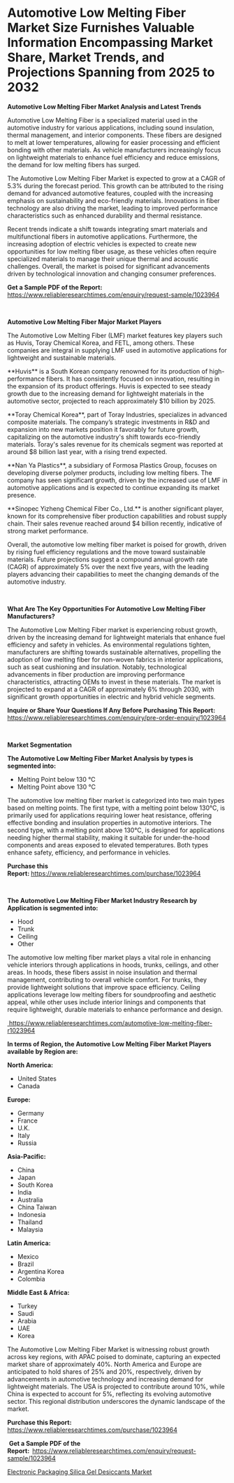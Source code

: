 <p><h1>Automotive Low Melting Fiber Market Size Furnishes Valuable Information Encompassing Market Share, Market Trends, and Projections Spanning from 2025 to 2032</h1></p><p><strong>Automotive Low Melting Fiber Market Analysis and Latest Trends</strong></p>
<p><p>Automotive Low Melting Fiber is a specialized material used in the automotive industry for various applications, including sound insulation, thermal management, and interior components. These fibers are designed to melt at lower temperatures, allowing for easier processing and efficient bonding with other materials. As vehicle manufacturers increasingly focus on lightweight materials to enhance fuel efficiency and reduce emissions, the demand for low melting fibers has surged.</p><p>The Automotive Low Melting Fiber Market is expected to grow at a CAGR of 5.3% during the forecast period. This growth can be attributed to the rising demand for advanced automotive features, coupled with the increasing emphasis on sustainability and eco-friendly materials. Innovations in fiber technology are also driving the market, leading to improved performance characteristics such as enhanced durability and thermal resistance.</p><p>Recent trends indicate a shift towards integrating smart materials and multifunctional fibers in automotive applications. Furthermore, the increasing adoption of electric vehicles is expected to create new opportunities for low melting fiber usage, as these vehicles often require specialized materials to manage their unique thermal and acoustic challenges. Overall, the market is poised for significant advancements driven by technological innovation and changing consumer preferences.</p></p>
<p><strong>Get a Sample PDF of the Report:&nbsp;</strong> <a href="https://www.reliableresearchtimes.com/enquiry/request-sample/1023964?utm_campaign=3317&utm_medium=2&utm_source=Github&utm_content=ia&utm_term=07032025&utm_id=automotive-low-melting-fiber">https://www.reliableresearchtimes.com/enquiry/request-sample/1023964</a></p>
<p>&nbsp;</p>
<p><strong>Automotive Low Melting Fiber Major Market Players</strong></p>
<p><p>The Automotive Low Melting Fiber (LMF) market features key players such as Huvis, Toray Chemical Korea, and FETL, among others. These companies are integral in supplying LMF used in automotive applications for lightweight and sustainable materials.</p><p>**Huvis** is a South Korean company renowned for its production of high-performance fibers. It has consistently focused on innovation, resulting in the expansion of its product offerings. Huvis is expected to see steady growth due to the increasing demand for lightweight materials in the automotive sector, projected to reach approximately $10 billion by 2025.</p><p>**Toray Chemical Korea**, part of Toray Industries, specializes in advanced composite materials. The company’s strategic investments in R&D and expansion into new markets position it favorably for future growth, capitalizing on the automotive industry's shift towards eco-friendly materials. Toray's sales revenue for its chemicals segment was reported at around $8 billion last year, with a rising trend expected.</p><p>**Nan Ya Plastics**, a subsidiary of Formosa Plastics Group, focuses on developing diverse polymer products, including low melting fibers. The company has seen significant growth, driven by the increased use of LMF in automotive applications and is expected to continue expanding its market presence.</p><p>**Sinopec Yizheng Chemical Fiber Co., Ltd.** is another significant player, known for its comprehensive fiber production capabilities and robust supply chain. Their sales revenue reached around $4 billion recently, indicative of strong market performance.</p><p>Overall, the automotive low melting fiber market is poised for growth, driven by rising fuel efficiency regulations and the move toward sustainable materials. Future projections suggest a compound annual growth rate (CAGR) of approximately 5% over the next five years, with the leading players advancing their capabilities to meet the changing demands of the automotive industry.</p></p>
<p>&nbsp;</p>
<p><strong>What Are The Key Opportunities For Automotive Low Melting Fiber Manufacturers?</strong></p>
<p><p>The Automotive Low Melting Fiber market is experiencing robust growth, driven by the increasing demand for lightweight materials that enhance fuel efficiency and safety in vehicles. As environmental regulations tighten, manufacturers are shifting towards sustainable alternatives, propelling the adoption of low melting fiber for non-woven fabrics in interior applications, such as seat cushioning and insulation. Notably, technological advancements in fiber production are improving performance characteristics, attracting OEMs to invest in these materials. The market is projected to expand at a CAGR of approximately 6% through 2030, with significant growth opportunities in electric and hybrid vehicle segments.</p></p>
<p><strong>Inquire or Share Your Questions If Any Before Purchasing This Report:</strong> <a href="https://www.reliableresearchtimes.com/enquiry/pre-order-enquiry/1023964?utm_campaign=3317&utm_medium=2&utm_source=Github&utm_content=ia&utm_term=07032025&utm_id=automotive-low-melting-fiber">https://www.reliableresearchtimes.com/enquiry/pre-order-enquiry/1023964</a></p>
<p>&nbsp;</p>
<p><strong>Market Segmentation</strong></p>
<p><strong>The Automotive Low Melting Fiber Market Analysis by types is segmented into:</strong></p>
<p><ul><li>Melting Point below 130 ℃</li><li>Melting Point above 130 ℃</li></ul></p>
<p><p>The automotive low melting fiber market is categorized into two main types based on melting points. The first type, with a melting point below 130°C, is primarily used for applications requiring lower heat resistance, offering effective bonding and insulation properties in automotive interiors. The second type, with a melting point above 130°C, is designed for applications needing higher thermal stability, making it suitable for under-the-hood components and areas exposed to elevated temperatures. Both types enhance safety, efficiency, and performance in vehicles.</p></p>
<p><strong>Purchase this Report:&nbsp;</strong><a href="https://www.reliableresearchtimes.com/purchase/1023964?utm_campaign=3317&utm_medium=2&utm_source=Github&utm_content=ia&utm_term=07032025&utm_id=automotive-low-melting-fiber">https://www.reliableresearchtimes.com/purchase/1023964</a></p>
<p>&nbsp;</p>
<p><strong>The Automotive Low Melting Fiber Market Industry Research by Application is segmented into:</strong></p>
<p><ul><li>Hood</li><li>Trunk</li><li>Ceiling</li><li>Other</li></ul></p>
<p><p>The automotive low melting fiber market plays a vital role in enhancing vehicle interiors through applications in hoods, trunks, ceilings, and other areas. In hoods, these fibers assist in noise insulation and thermal management, contributing to overall vehicle comfort. For trunks, they provide lightweight solutions that improve space efficiency. Ceiling applications leverage low melting fibers for soundproofing and aesthetic appeal, while other uses include interior linings and components that require lightweight, durable materials to enhance performance and design.</p></p>
<p><a href="https://www.reliableresearchtimes.com/automotive-low-melting-fiber-r1023964?utm_campaign=3317&utm_medium=2&utm_source=Github&utm_content=ia&utm_term=07032025&utm_id=automotive-low-melting-fiber">&nbsp;https://www.reliableresearchtimes.com/automotive-low-melting-fiber-r1023964</a></p>
<p><strong>In terms of Region, the Automotive Low Melting Fiber Market Players available by Region are:</strong></p>
<p>
    <p> <strong> North America: </strong>
        <ul>
            <li>United States</li>
            <li>Canada</li>
        </ul>
        </p> 
    <p> <strong> Europe: </strong>
        <ul>
            <li>Germany</li>
            <li>France</li>
            <li>U.K.</li>
            <li>Italy</li>
            <li>Russia</li>
        </ul>
        </p> 
    <p> <strong> Asia-Pacific: </strong>
        <ul>
            <li>China</li>
            <li>Japan</li>
            <li>South Korea</li>
            <li>India</li>
            <li>Australia</li>
            <li>China Taiwan</li>
            <li>Indonesia</li>
            <li>Thailand</li>
            <li>Malaysia</li>
        </ul>
        </p> 
    <p> <strong> Latin America: </strong>
        <ul>
            <li>Mexico</li>
            <li>Brazil</li>
            <li>Argentina Korea</li>
            <li>Colombia</li>
        </ul>
        </p> 
    <p> <strong> Middle East & Africa: </strong>
        <ul>
            <li>Turkey</li>
            <li>Saudi</li>
            <li>Arabia</li>
            <li>UAE</li>
            <li>Korea</li>
        </ul>
    </p>
    </p>
<p><p>The Automotive Low Melting Fiber Market is witnessing robust growth across key regions, with APAC poised to dominate, capturing an expected market share of approximately 40%. North America and Europe are anticipated to hold shares of 25% and 20%, respectively, driven by advancements in automotive technology and increasing demand for lightweight materials. The USA is projected to contribute around 10%, while China is expected to account for 5%, reflecting its evolving automotive sector. This regional distribution underscores the dynamic landscape of the market.</p></p>
<p><strong>Purchase this Report: </strong><a href="https://www.reliableresearchtimes.com/purchase/1023964?utm_campaign=3317&utm_medium=2&utm_source=Github&utm_content=ia&utm_term=07032025&utm_id=automotive-low-melting-fiber">https://www.reliableresearchtimes.com/purchase/1023964</a></p>
<p>&nbsp;<strong>Get a Sample PDF of the Report:&nbsp;&nbsp;</strong><a href="https://www.reliableresearchtimes.com/enquiry/request-sample/1023964?utm_campaign=3317&utm_medium=2&utm_source=Github&utm_content=ia&utm_term=07032025&utm_id=automotive-low-melting-fiber">https://www.reliableresearchtimes.com/enquiry/request-sample/1023964</a></p>
<p><strong></strong></p>
<p><p><a href="https://github.com/micbotam/Market-Research-Report-List-1/blob/main/electronic-packaging-silica-gel-desiccants-market.md?utm_campaign=3317&utm_medium=2&utm_source=Github&utm_content=ia&utm_term=07032025&utm_id=automotive-low-melting-fiber">Electronic Packaging Silica Gel Desiccants Market</a></p></p>